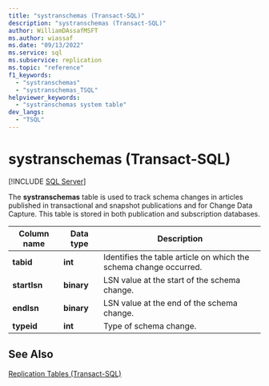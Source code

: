 ```yaml
---
title: "systranschemas (Transact-SQL)"
description: "systranschemas (Transact-SQL)"
author: WilliamDAssafMSFT
ms.author: wiassaf
ms.date: "09/13/2022"
ms.service: sql
ms.subservice: replication
ms.topic: "reference"
f1_keywords:
  - "systranschemas"
  - "systranschemas_TSQL"
helpviewer_keywords:
  - "systranschemas system table"
dev_langs:
  - "TSQL"
---
```

# systranschemas (Transact-SQL)
[!INCLUDE [SQL Server](../../includes/applies-to-version/sqlserver.md)]

  The **systranschemas** table is used to track schema changes in articles published in transactional and snapshot publications and for Change Data Capture. This table is stored in both publication and subscription databases.
  
|Column name|Data type|Description|  
|-----------------|---------------|-----------------|  
|**tabid**|**int**|Identifies the table article on which the schema change occurred.|  
|**startlsn**|**binary**|LSN value at the start of the schema change.|  
|**endlsn**|**binary**|LSN value at the end of the schema change.|  
|**typeid**|**int**|Type of schema change.|  
  
## See Also  
 [Replication Tables &#40;Transact-SQL&#41;](../../relational-databases/system-tables/replication-tables-transact-sql.md)  
  
  
